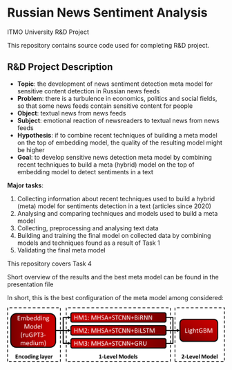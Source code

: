 # Russian News Sentiment Analysis
ITMO University R&D Project

This repository contains source code used for completing R&D project.

## R&D Project Description 

* <strong>Topic</strong>: the development of news sentiment detection meta model for sensitive content detection in Russian news feeds
* <strong>Problem</strong>: there is a turbulence in economics, politics and social fields, so that some news feeds contain sensitive content for people
* <strong>Object</strong>: textual news from news feeds
* <strong>Subject</strong>: emotional reaction of newsreaders to textual news from news feeds
* <strong>Hypothesis</strong>: if to combine recent techniques of building a meta model on the top of embedding model, the quality of the resulting model might be higher
* <strong>Goal</strong>: to develop sensitive news detection meta model by combining recent techniques to build a meta (hybrid) model on the top of embedding model to detect sentiments in a text

<strong>Major tasks</strong>:
1) Collecting information about recent techniques used to build a hybrid (meta) model for sentiments detection in a text (articles since 2020)
2) Analysing and comparing techniques and models used to build a meta model
3) Collecting, preprocessing and analysing text data
4) Building and training the final model on collected data by combining models and techniques found as a result of Task 1
5) Validating the final meta model

This repository covers Task 4

Short overview of the results and the best meta model can be found in the presentation file

In short, this is the best configuration of the meta model among considered: </br>

![The best meta model](assets/images/best_meta_model.png)

